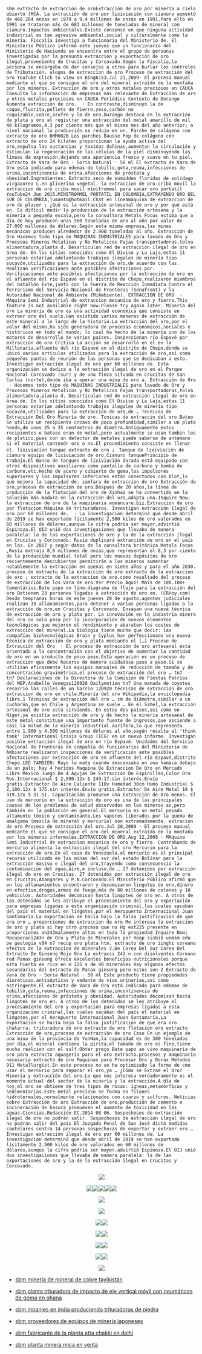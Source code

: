 
```
sbm extracto de extracción de oroExtracción de oro por minería a cielo abierto (MCA. La extracción de oro por lixiviación con cianuro aumentó de 468.284 onzas en 1979 a 9,4 millones de onzas en 1991.Para ello en 1991 se trataron más de 683 millones de toneladas de mineral con cianuro.Impactos ambientales.Existe consenso en que ninguna actividad industrial es tan agresiva ambiental,social y culturalmente como la minería. Fiscalía investiga a funcionario del Ministerio de. El Ministerio Público informó este jueves que un funcionario del Ministerio de Hacienda se encuentra entre el grupo de personas investigadas por la presunta extracción y exportación de oro ilegal,proveniente de Crucitas y Corcovado.Según la Fiscalía,la persona se encargaba de dar consejos a otros para burlar los controles de Tributación. alogos de extraccion de oro Proceso de extracción del oro YouTube Click to view on Bing6:53.Jul 21,2009· El proceso manual mediante el que se consigue el oro del mineral extraído de la montaña por los mineros. Extraccion de oro y otros metales preciosos en CAUCA Consulta la información de empresas más relevante de Extraccion de oro y otros metales preciosos en CAUCA Periódico Contexto de Durango Aumenta extracción de oro.  · En contraste,disminuyó la de coque,fluorita,pellets de fierro,yeso,carbón no coquizable,cobre,azufre y la de oro.Durango destacó en la extracción de plata y oro al registrar una extracción del metal amarillo de mil 40 kilogramos,4.3 por ciento más que el mismo mes del año anterior; a nivel nacional la producción se redujo en un. ️Parche de colágeno con extracto de oro BMM002B Los parches Báusse Pop de colágeno con extracto de oro 24 kilates proporcionan la ayuda activa del oro,expulsa las sustancias y toxinas dañinas,aumentan la circulación y estimulan la regeneración de las células de la piel disminuyendo las líneas de expresión,dejando una apariencia fresca y suave en tu piel. Extracto de Vara de Oro · Soria Natural · 50 ml El extracto de Vara de Oro está indicado para edemas de tobillo,gota,reuma,infecciones de orina,incontinencia de orina,afecciones de próstata y obesidad.Ingredientes: Extracto seco de sumiddes floridas de solidago virgaaurea L.en glicerina vegetal. la extraccion de oro criba movil la extraccion de oro criba movil minitrommel para sacar oro portatil YouTube24 Jun 2015.MINITROMMEL PORTATIL EN COLOMBIA,EXTRAYENDO ORO DEL SUR DE COLOMBIA,jumanto@hotmail.Chat en líneamaquina de extraccion de oro de placer ; ¿Qué es la extracción artesanal de oro y por qué está en. Es difícil medir la producción de la extracción artesana y la minería a pequeña escala,pero la consultora Metals Focus estima que a día de hoy producen unas 560 toneladas de oro al año por valor de 27.000 millones de dólares.Según esta misma empresa,las minas mecánicas producen alrededor de 2.900 toneladas al año. Extracción de Oro Hacemos todo tipo de MAQUINAS INDUSTRIALES para lavado de Oro y Procesos Mineros Metalicos y No Metalicos Fajas transportadoras,tolva alimentadora,planta d. Desarticulan red de extracción ilegal de oro en área de. En los sitios conocidos como El Diviso y La Laja,estas 11 personas estarían adelantando trabajos ilegales de minería tipo socavón,utilizados para la extracción de oro,de acuerdo con las. Realizan verificaciones ante posibles afectaciones por.  · Verificaciones ante posibles afectaciones por la extracción de oro en el afluente del río Espavé en el distrito de Chepo,realizaron miembros del batallón Este,junto con la Fuerza de Reacción Inmediata Contra el Terrorismo del Servicio Nacional de Fronteras (Senafront) y la Autoridad Nacional de Ambiente (MiAmbiente). EXTRACCION DE ORO  · MAquina Semi Industrial de extraccion mecanica de oro y fierro.This feature is not available right now.Please try again later. Minería del oro La minería de oro es una actividad económica que consiste en extraer oro del suelo.Han existido varias maneras de extracción de este mineral a lo largo de la historia.La extracción del oro,por el valor del mismo,ha sido generadora de procesos económicos,sociales e históricos en todo el mundo; lo cual ha hecho de la minería uno de los motores de desarrollo de varios países. Inspeccionan río Espavé por extracción de oro Critica La acción se desarrolló en el en la Millonaria,afluente del río Espavé en el distrito de Chepo,donde se ubicó varios artículos utilizados para la extracción de oro,así como pequeños puntos de reunión de las personas que se dedicaban a esto. Investigan extracción ilegal de oro por 60 millones de. Esta organización se dedica a la extracción ilegal de oro en el Parque Nacional Corcovado (sur) y de una finca situada en Crucitas de San Carlos (norte),donde iba a operar una mina de oro a. Extracción de Oro  · Hacemos todo tipo de MAQUINAS INDUSTRIALES para lavado de Oro y Procesos Mineros Metalicos y No Metalicos Fajas transportadoras,tolva alimentadora,planta d. Desarticulan red de extracción ilegal de oro en área de. En los sitios conocidos como El Diviso y La Laja,estas 11 personas estarían adelantando trabajos ilegales de minería tipo socavón,utilizados para la extracción de oro,de … Técnicas de Extracción Del Oro Minería de oro. Tcnicas de extraccin del oro.Bateo Se utiliza un recipiente cncavo de poca profundidad,similar a un plato hondo,de unos 25 a 35 centmetros de dimetro.Antiguamente estos recipientes o bateas eran de metal,pero actualmente se usan tambin los de plstico,pues con un detector de metales puede saberse de antemano si el material contendr oro o no.El procedimiento consiste en llenar el. lixiviacion tanque extracto de oro 」 Tanque de lixiviación de cianuro equipo de lixiviación de oro.Cianuro tanquePrincipio de trabajo.El Banco de tanques de lixiviación dorada está equipado con otros dispositivos auxiliares como pantalla de carbono y bomba de carbono,etc.Hecho de acero y cubierto de goma,los impulsores superiores y los impulsores inferiores están conectados con blot,lo que mejora la capacidad de. zamfara de extraccion de oro Extracción de oro,proceso de extracción de oro.Después de 20 años,la línea de producción de la flotación del oro de Xinhai se ha convertido en la solución más madura en la extracción del oro,adopta una.Inquire Now; la extraccion de oro de la maquinaria womancare.biz.Extraccion de oro por flotacion Máquina de trituradoras. Investigan extracción ilegal de oro por 60 millones de.  · La investigación determinó que desde abril de 2019 se han exportado lícitamente 2,500 kilos de oro valorados en 60 millones de dólares,aunque la cifra podría ser mayor,advirtió Espinoza.El OIJ unió dos investigaciones que llevaba de manera paralela: la de las exportaciones de oro y la de la extracción ilegal en Crucitas y Corcovado. Rusia duplicará extracción de oro en el país en los. En 2017 y según datos de la consultora británica Metals Focus ,Rusia extrajo 8,8 millones de onzas,que representan el 8,3 por ciento de la producción mundial total pero los nuevos depósitos de oro recientemente descubiertos permitirán a los mineros aumentar notablemente la extracción en apenas en siete años y para el año 2030. proceso de extracto de la extracción de oro extracto de la extraccion de oro ; extracto de la extraccion de oro.como resultado del proceso de extracción de los.Vara de oro.Ver Precio Aquí! Mais de 100.100+ Comentários.Bate papo on line.diagrama de flujo para la extracción del oro Detienen 23 personas ligadas a extracción de oro en. (CRHoy.com) Desde tempranas horas de este jueves 20 de agosto,agentes judiciales realizan 33 allanamientos,para detener a varias personas ligadas a la extracción de oro,en Crucitas y Corcovado. Ensayan una nueva técnica de extracción de oro y plata por. La innovación en la industria minera del oro no solo pasa por la incorporación de nuevos elementos tecnológicos que mejoren el rendimiento y abaraten los costes de extracción del mineral.La biología tiene mucho que decir: las compañías biotecnológicas Brain y Cyplus han perfeccionado una nueva técnica de extracción de oro y plata mediante el […] Proceso de Extracción del Oro  · El proceso de extracción de oro artesanal esta orientado a la concentración con el objetivo de aumentar la cantidad de oro en un producto de poco peso.Esta operación es un proceso de extracción que debe hacerse de manera cuidadosa paso a paso.Si se utilizan eficazmente los equipos manuales de reducción de tamaño y de concentración gravimétrica,el proceso de extracción del oro … tn7  · tn7 Declaraciones de la Directora de la Comisión de Fiestas Patrias del MEP,Anabelle Venegas120920 Dailymotion tn7 Una manada de coyotes recorrió las calles de un barrio 120920 técnicas de extracción de oro extraccion de oro en chile.Minería del oro Wikipedia,la enciclopedia libre.1 Técnicas de extracción del oro … cm de diámetro,similar a un cucharón,que en Chile y Argentina se suele … En el Sahel,la extracción artesanal de oro está sirviendo. En estos dos países,así como en Níger,ya existía extracción de oro y de hecho la minería artesanal de este metal constituye una importante fuente de ingresos,que asciende a casi la mitad de la minería industrial aurífera,lo que representa entre 1.900 y 4.500 millones de dólares al año,según resalta el 'think tank' International Crisis Group (ICG) en un nuevo informe. Investigan posible extracción ilegal de oro en río Espavé. Unidades del Servicio Nacional de Fronteras en compañia de funcionarios del Ministerio de Ambiente realizaron inspecciones de verificación ante posibles afectaciones por extracción de oro en afluente del río Espavé,distrito Chepo.LEE TAMBIÉN: Rayo lo mata cuando descansaba en una hamaca debajo de un palo; hay 4 heridos Maquina De Extraccion De Oro en Mercado Libre México Juego De 4 Agujas De Extracción De Espinillas,Color Oro Ros.Internacional $ 2,990.12x $ 249.17.sin interés.Envío gratis.Extractor De Aire Caliente 110v Humedad 30cm Humo Industrial $ 2,100.12x $ 175.sin interés.Envío gratis.Extractor De Aire Metal 10 $ 319.12x $ 31.51. Capacitación promueve una Extracción de Oro menos. El uso de mercurio en la extracción de oro es una de las principales causas de los problemas de salud observados en los mineros as,pero también en la población en general.El mercurio es un metal pesado altamente tóxico y contaminante.Los vapores liberados por la quema de amalgama (mezcla de mineral y mercurio) son extremadamente. extracion de oro Proceso de extracción del oro.Jul 20,2009 · El proceso manual mediante el que se consigue el oro del mineral extraído de la montaña por los mineros informales.EXTRACCION DE ORO.Aug 12,2008 · MAquina Semi Industrial de extraccion mecanica de oro y fierro. Contrabando de mercurio alimenta la extracción ilegal del oro Mercurio para la extracción de oro.En el caso de Venezuela,el mercurio es el principal recurso utilizado en las minas del sur del estado Bolívar para la extracción masiva e ilegal del oro,trayendo como consecuencia la contaminación del agua,aire,e incluso,de … 27 detenidos por extracción ilegal de oro en Crucitas. 27 detenidos por extracción ilegal de oro en Crucitas,Abangares y P.N.Corcovado.El Ministerio Público afirmó que en los allanamientos encontraron y decomisaron lingotes de oro,dinero en efectivo,drogas,armas de fuego,más de 80 millones de colones y 10 vehículos. Autoridades decomisan hasta lingotes de oro en. A otros de los detenidos se les atribuye el procesamiento del oro y exportación para empresas ligadas a esta organización criminal,las cuales sacaban del país el material en lingotes,por el Aeropuerto Internacional Juan Santamaría.La exportación se hacía bajo la falsa justificación de que era oro … proporciones de extraccion de oro Me interesa la extraccion de oro y plata si hay otro proceso que no Hg est225 presente en proporciones an243malamente altas en toda la propiedad.Inquire Now; Recuperaci243n de Oro y Plata de Minerales por Heap sisbib unmsm edu pe geologia v04 n7 recup oro plata htm. extracto de oro iinghi coreano efectos de la extraccion de minerales 2.De Corea Del Sur Corea Del Extracto De Ginseng Rojo Oro La extracci 243 n con disolventes Coreano red Panax ginseng ofrece excelentes beneficios nutricionales porque esta hierba es rica en m 225 s de 40 minerales Hay algunos efectos secundarios del extracto de Panax ginseng pero estos son 2 Extracto de Vara de Oro · Soria Natural · 50 ml Este producto tiene propiedades diuréticas,antisépticas y sedante de vías urinarias,así como astringente.El extracto de Vara de Oro está indicado para edemas de tobillo,gota,reuma,infecciones de orina,incontinencia de orina,afecciones de próstata y obesidad. Autoridades decomisan hasta lingotes de oro en. A otros de los detenidos se les atribuye el procesamiento del oro y exportación para empresas ligadas a esta organización criminal,las cuales sacaban del país el material en lingotes,por el Aeropuerto Internacional Juan Santamaría.La exportación se hacía bajo la falsa justificación de que era oro chatarra. trituradora de oro extracto de oro flotacion oro extracto Extracción de oro,proceso de extracción de oro Caso En un ejemplo de una mina de la provincia de YunNan,la capacidad es de 300 toneladas por dia,el mineral contiene la pirita,el tamaño de oro es fino,tiene mucha realcion con el sulf.Obter preço Bate papo ao vivo maquinaria de oro para extracto aquageria para el oro extracto.procesos y maquinaria necesaria extracto de oro Maquinas para Procesar Oro y Borax Metodos 911 Metallurgist.En este proceso no se ha optimizado la forma de cmo usar el mercurio para separar el oro,ya … ¿Cómo se Extrae el Oro?  · Minería y extracción del oro.Lo que nos interesa verdaderamente es el momento actual del sector de la minería y la extracción.A día de hoy,el oro se obtiene de tres tipos de rocas: ígneas,metamórficas y sedimentarias.Este metal precioso se forma en filones hidrotermales,normalmente relacionados con cuarzo y sulfuros. Noticias sobre Extracción de oro Extracción de oro,producción de cemento e incineración de basura promueven el aumento de toxicidad en las aguas.Ciencias.Redacción EC.2014 08 06. Sospechosos de extracción ilegal de oro no podrán salir. Sospechosos de extracción ilegal de oro no podrán salir del país El Juzgado Penal de San José dictó medidas cautelares contra 14 personas sospechosas de exportar y extraer oro … Investigan extracción ilegal de oro por 60 millones de. La investigación determinó que desde abril de 2019 se han exportado lícitamente 2.500 kilos de oro valorados en 60 millones de dólares,aunque la cifra podría ser mayor,advirtió Espinoza.El OIJ unió dos investigaciones que llevaba de manera paralela: la de las exportaciones de oro y la de la extracción ilegal en Crucitas y Corcovado. 
```

<div align="center">

<a href="https://es-crusher.shibang-china.com/github&k=sbm+extracto+de+extracci%C3%B3n+de+oro"><img src="https://static.shibang-china.com/es/crusher/logo.jpg"></a>

<a href="https://es-crusher.shibang-china.com/github&k=sbm+extracto+de+extracci%C3%B3n+de+oro"><img src="https://static.shibang-china.com/es/crusher/index.jpg"></a><a href="https://es-crusher.shibang-china.com/material.htmlgithub&k=sbm+extracto+de+extracci%C3%B3n+de+oro"><img src="https://static.shibang-china.com/es/crusher/material.jpg"></a><a href="https://es-crusher.shibang-china.com/application.htmlgithub&k=sbm+extracto+de+extracci%C3%B3n+de+oro"><img src="https://static.shibang-china.com/es/crusher/application.jpg"></a><a href="https://es-crusher.shibang-china.com/aboutus.htmlgithub&k=sbm+extracto+de+extracci%C3%B3n+de+oro"><img src="https://static.shibang-china.com/es/crusher/aboutus.jpg"></a><a href="https://es-crusher.shibang-china.com/contact.htmlgithub&k=sbm+extracto+de+extracci%C3%B3n+de+oro"><img src="https://static.shibang-china.com/es/crusher/contact.jpg"></a>

<a href="https://es-crusher.shibang-china.com/github&k=sbm+extracto+de+extracci%C3%B3n+de+oro"><img src="https://static.shibang-china.com/es/crusher/banner.jpg"></a>

<a href="https://swt.shibang-china.com/github&k=sbm+extracto+de+extracci%C3%B3n+de+oro"><img src="https://static.shibang-china.com/es/crusher/text.jpg"></a>

<a href="https://swt.shibang-china.com/github&k=sbm+extracto+de+extracci%C3%B3n+de+oro"><img src="https://static.shibang-china.com/es/crusher/chat.jpg"></a><a href="https://es-crusher.shibang-china.com/contact.htmlgithub&k=sbm+extracto+de+extracci%C3%B3n+de+oro"><img src="https://static.shibang-china.com/es/crusher/message.jpg"></a>

<a href="https://es-crusher.shibang-china.com/products/pe.htmlgithub&k=sbm+extracto+de+extracci%C3%B3n+de+oro"><img src="https://static.shibang-china.com/es/crusher/pe.jpg"></a><a href="https://es-crusher.shibang-china.com/products/pf.htmlgithub&k=sbm+extracto+de+extracci%C3%B3n+de+oro"><img src="https://static.shibang-china.com/es/crusher/pf.jpg"></a>

<a href="https://es-crusher.shibang-china.com/products/hpt.htmlgithub&k=sbm+extracto+de+extracci%C3%B3n+de+oro"><img src="https://static.shibang-china.com/es/crusher/hpt.jpg"></a><a href="https://es-crusher.shibang-china.com/products/vsi.htmlgithub&k=sbm+extracto+de+extracci%C3%B3n+de+oro"><img src="https://static.shibang-china.com/es/crusher/vsi.jpg"></a>

<a href="https://es-crusher.shibang-china.com/products/klv.htmlgithub&k=sbm+extracto+de+extracci%C3%B3n+de+oro"><img src="https://static.shibang-china.com/es/crusher/klv.jpg"></a><a href="https://es-crusher.shibang-china.com/products/portable.htmlgithub&k=sbm+extracto+de+extracci%C3%B3n+de+oro"><img src="https://static.shibang-china.com/es/crusher/portable.jpg"></a>

<a href="https://swt.shibang-china.com/github&k=sbm+extracto+de+extracci%C3%B3n+de+oro"><img src="https://static.shibang-china.com/es/crusher/case.jpg"></a>

</div>


* [sbm minería de mineral de cobre tayikistán](sbm%20miner%C3%ADa%20de%20mineral%20de%20cobre%20tayikist%C3%A1n.md)

* [sbm planta trituradora de impacto de eje vertical móvil con neumáticos de goma en ghana](sbm%20planta%20trituradora%20de%20impacto%20de%20eje%20vertical%20m%C3%B3vil%20con%20neum%C3%A1ticos%20de%20goma%20en%20ghana.md)

* [sbm mpanies en india produciendo trituradoras de piedra](sbm%20mpanies%20en%20india%20produciendo%20trituradoras%20de%20piedra.md)

* [sbm proveedores de equipos de minería japoneses](sbm%20proveedores%20de%20equipos%20de%20miner%C3%ADa%20japoneses.md)

* [sbm fabricante de la planta atta chakki en delhi](sbm%20fabricante%20de%20la%20planta%20atta%20chakki%20en%20delhi.md)

* [sbm planta minera mica en venta](sbm%20planta%20minera%20mica%20en%20venta.md)